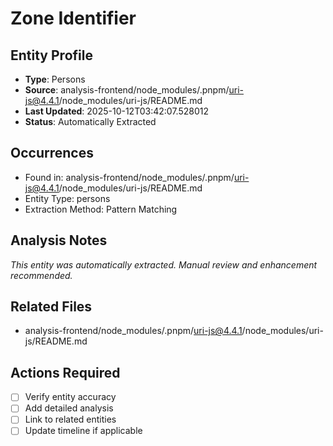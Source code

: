 # Zone Identifier

## Entity Profile
- **Type**: Persons
- **Source**: analysis-frontend/node_modules/.pnpm/uri-js@4.4.1/node_modules/uri-js/README.md
- **Last Updated**: 2025-10-12T03:42:07.528012
- **Status**: Automatically Extracted

## Occurrences
- Found in: analysis-frontend/node_modules/.pnpm/uri-js@4.4.1/node_modules/uri-js/README.md
- Entity Type: persons
- Extraction Method: Pattern Matching

## Analysis Notes
*This entity was automatically extracted. Manual review and enhancement recommended.*

## Related Files
- analysis-frontend/node_modules/.pnpm/uri-js@4.4.1/node_modules/uri-js/README.md

## Actions Required
- [ ] Verify entity accuracy
- [ ] Add detailed analysis
- [ ] Link to related entities
- [ ] Update timeline if applicable
